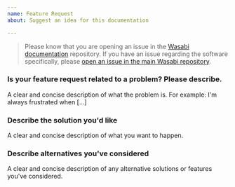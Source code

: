 ```yaml
---
name: Feature Request
about: Suggest an idea for this documentation

---
```


> Please know that you are opening an issue in the [Wasabi documentation](https://github.com/zkSNACKs/WasabiDoc) repository.
If you have an issue regarding the software specifically, please [open an issue in the main Wasabi repository](https://github.com/zkSNACKs/WalletWasabi/issues/new/choose).

### Is your feature request related to a problem? Please describe.

A clear and concise description of what the problem is. 
For example: 
I'm always frustrated when [...]

### Describe the solution you'd like

A clear and concise description of what you want to happen.

### Describe alternatives you've considered

A clear and concise description of any alternative solutions or features you've considered.
